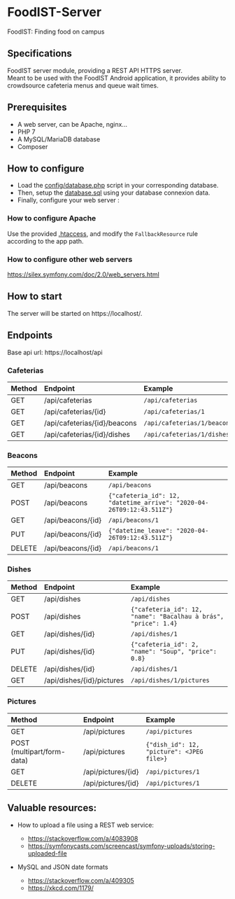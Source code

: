 # FoodIST-Server

FoodIST: Finding food on campus

## Specifications

FoodIST server module, providing a REST API HTTPS server.  
Meant to be used with the FoodIST Android application, it provides ability to crowdsource cafeteria menus and queue wait times.

## Prerequisites

- A web server, can be Apache, nginx...
- PHP 7
- A MySQL/MariaDB database
- Composer

## How to configure

- Load the [config/database.php](utils/Database.php) script in your corresponding database.
- Then, setup the [database.sql](init.sql) using your database connexion data.
- Finally, configure your web server :

### How to configure Apache

Use the provided [.htaccess](.htaccess), and modify the `FallbackResource` rule according to the app path.

### How to configure other web servers

https://silex.symfony.com/doc/2.0/web_servers.html

## How to start

The server will be started on https://localhost/.

## Endpoints

Base api url: https://localhost/api

### Cafeterias
| Method                     | Endpoint                     | Example                     |
|:-------------------------- |:---------------------------- |:--------------------------- |
| GET                        | /api/cafeterias              | `/api/cafeterias`           |
| GET                        | /api/cafeterias/{id}         | `/api/cafeterias/1`         |
| GET                        | /api/cafeterias/{id}/beacons | `/api/cafeterias/1/beacons` |
| GET                        | /api/cafeterias/{id}/dishes  | `/api/cafeterias/1/dishes`  |

### Beacons
| Method                     | Endpoint                     | Example                                                               |
|:-------------------------- |:---------------------------- |:--------------------------------------------------------------------- |
| GET                        | /api/beacons                 |  `/api/beacons`                                                       |
| POST                       | /api/beacons                 | `{"cafeteria_id": 12, "datetime_arrive": "2020-04-26T09:12:43.511Z"}` |
| GET                        | /api/beacons/{id}            |  `/api/beacons/1`                                                     |
| PUT                        | /api/beacons/{id}            | `{"datetime_leave": "2020-04-26T09:12:43.511Z"}`                      |
| DELETE                     | /api/beacons/{id}            |  `/api/beacons/1`                                                     |


### Dishes
| Method                     | Endpoint                     | Example                                                         |
|:-------------------------- |:---------------------------- |:--------------------------------------------------------------- |
| GET                        | /api/dishes                  |  `/api/dishes`                                                  |
| POST                       | /api/dishes                  | `{"cafeteria_id": 12, "name": "Bacalhau à brás", "price": 1.4}` |
| GET                        | /api/dishes/{id}             |  `/api/dishes/1`                                                |
| PUT                        | /api/dishes/{id}             | `{"cafeteria_id": 2, "name": "Soup", "price": 0.8}`             |
| DELETE                     | /api/dishes/{id}             |  `/api/dishes/1`                                                |
| GET                        | /api/dishes/{id}/pictures    |  `/api/dishes/1/pictures`                                       |

### Pictures
| Method                     | Endpoint                     | Example                                   |
|:-------------------------- |:---------------------------- |:----------------------------------------- |
| GET                        | /api/pictures                | `/api/pictures`                           |
| POST (multipart/form-data) | /api/pictures                | `{"dish_id": 12, "picture": <JPEG file>}` |
| GET                        | /api/pictures/{id}           |  `/api/pictures/1`                        |
| DELETE                     | /api/pictures/{id}           |  `/api/pictures/1`                        |

## Valuable resources:
 - How to upload a file using a REST web service:
	 - https://stackoverflow.com/a/4083908
	 - https://symfonycasts.com/screencast/symfony-uploads/storing-uploaded-file
	 
 - MySQL and JSON date formats
    - https://stackoverflow.com/a/409305
    - https://xkcd.com/1179/


